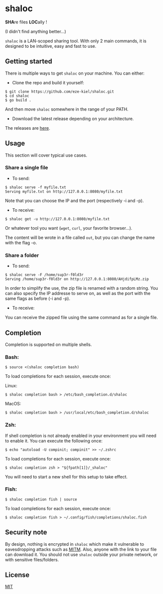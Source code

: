 # shaloc

**SHA**re files **LOC**ally !

(I didn't find anything better...)

`shaloc` is a LAN-scoped sharing tool. With only 2 main commands, it is designed to be intuitive, easy and fast to use.

## Getting started

There is multiple ways to get `shaloc` on your machine. You can either:

* Clone the repo and build it yourself:

```
$ git clone https://github.com/eze-kiel/shaloc.git
$ cd shaloc
$ go build .
```

And then move `shaloc` somewhere in the range of your PATH.

* Download the latest release depending on your architecture.

The releases are [here](https://github.com/eze-kiel/shaloc/releases).

## Usage

This section will cover typical use cases.

### Share a single file

* To send:

```
$ shaloc serve -f myfile.txt
Serving myfile.txt on http://127.0.0.1:8080/myfile.txt
```

Note that you can choose the IP and the port (respectively -i and -p).

* To receive:

```
$ shaloc get -u http://127.0.0.1:8080/myfile.txt
```

Or whatever tool you want (`wget`, `curl`, your favorite browser...).

The content will be wrote in a file called `out`, but you can change the name with the flag -o.

### Share a folder

* To send:

```
$ shaloc serve -F /home/sup3r-f0ld3r
Serving /home/sup3r-f0ld3r on http://127.0.0.1:8080/AHjdifpLMz.zip
```

In order to simplify the use, the zip file is renamed with a random string.
You can also specify the IP addresse to serve on, as well as the port with the same flags as before (-i and -p).

* To receive:

You can receive the zipped file using the same command as for a single file.

## Completion

Completion is supported on multiple shells.

### Bash:

```
$ source <(shaloc completion bash)
```

To load completions for each session, execute once:

Linux:

```
$ shaloc completion bash > /etc/bash_completion.d/shaloc
```

MacOS:

```
$ shaloc completion bash > /usr/local/etc/bash_completion.d/shaloc
```

### Zsh:

If shell completion is not already enabled in your environment you will need to enable it.  You can execute the following once:

```
$ echo "autoload -U compinit; compinit" >> ~/.zshrc
```

To load completions for each session, execute once:

```
$ shaloc completion zsh > "${fpath[1]}/_shaloc"
```

You will need to start a new shell for this setup to take effect.

### Fish:

```
$ shaloc completion fish | source
```

To load completions for each session, execute once:

```
$ shaloc completion fish > ~/.config/fish/completions/shaloc.fish
```

## Security note

By design, nothing is encrypted in `shaloc` which make it vulnerable to eavesdropping attacks such as [MITM](https://en.wikipedia.org/wiki/Man-in-the-middle_attack). Also, anyone with the link to your file can download it. You should not use `shaloc` outside your private network, or with sensitive files/folders.

## License

[MIT](https://choosealicense.com/licenses/mit/)